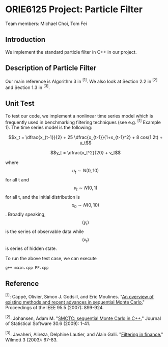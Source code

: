 ORIE6125 Project: Particle Filter
=================================

Team members: Michael Choi, Tom Fei

Introduction
------------
We implement the standard particle filter in C++ in our project.

Description of Particle Filter
----------------------------
Our main reference is Algorithm 3 in <sup>[1]</sup>.
We also look at Section 2.2 in <sup>[2]</sup> and Section 1.3 in <sup>[3]</sup>.

Unit Test
---------
To test our code, we implement a nonlinear time series model which is frequently used in benchmarking filtering techniques (see e.g. <sup>[1]</sup> Example 1). The time series model is the following:

$$x_t = \dfrac{x_{t-1}}{2} + 25 \dfrac{x_{t-1}}{1+x_{t-1}^2} + 8 cos(1.2t) + u_t$$

$$y_t = \dfrac{x_t^2}{20} + v_t$$

where $$u_t \sim N(0,10)$$ for all t and $$v_t \sim N(0,1)$$ for all t, and the initial distribution is $$x_0 \sim N(0,10)$$. Broadly speaking, $$(y_t)$$ is the series of observable data while $$(x_t)$$ is series of hidden state.

To run the above test case, we can execute
```
g++ main.cpp PF.cpp
```



Reference
---------
<sup>[1]</sup>: Cappé, Olivier, Simon J. Godsill, and Eric Moulines. "[An overview of existing methods and recent advances in sequential Monte Carlo.](http://perso.telecom-paristech.fr/~cappe/Publications/Self-archive/06particle-cmg.pdf)" Proceedings of the IEEE 95.5 (2007): 899-924.

<sup>[2]</sup>: Johansen, Adam M. "[SMCTC: sequential Monte Carlo in C++.](http://wrap.warwick.ac.uk/2194/)" Journal of Statistical Software 30.6 (2009): 1-41.

<sup>[3]</sup>: Javaheri, Alireza, Delphine Lautier, and Alain Galli. "[Filtering in finance.](http://www.cis.upenn.edu/~mkearns/finread/filtering_in_finance.pdf)" Wilmott 3 (2003): 67-83.

